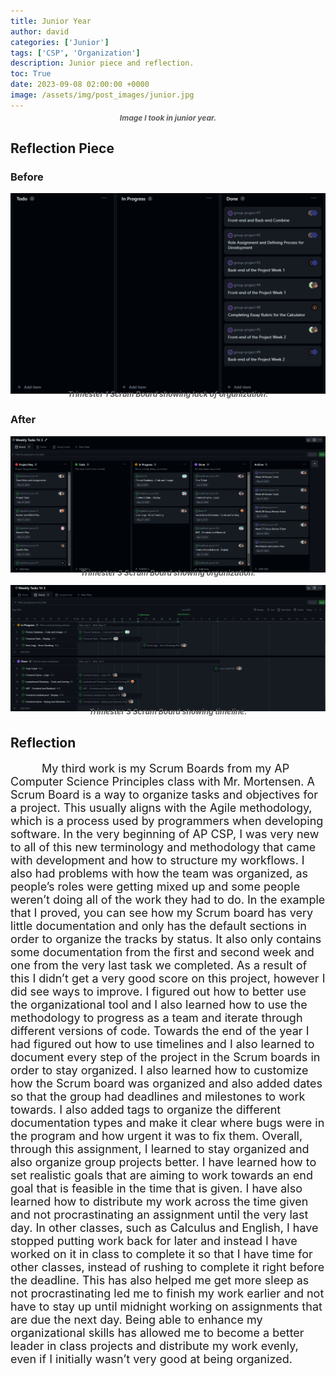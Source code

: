 ```yaml
---
title: Junior Year
author: david
categories: ['Junior']
tags: ['CSP', 'Organization']
description: Junior piece and reflection.
toc: True
date: 2023-09-08 02:00:00 +0000
image: /assets/img/post_images/junior.jpg
---
```


<style>
  #essay {
    font-size: 18px;
    text-indent: 50px;
  }
  #sub{
    font-size: 12px;
    color: rgb(94, 94, 94);
    text-align: center;
    margin-top: -10px;
    font-weight: bold;
    font-style: italic;
  }
</style>

<p id="sub">Image I took in junior year.</p>

## Reflection Piece

### Before
<img src="/assets/img/post_images/scrum1.png">
<p id="sub">Trimester 1 Scrum Board showing lack of organization.</p>

### After
<img src="/assets/img/post_images/scrum2.png">
<p id="sub">Trimester 3 Scrum Board showing organization.</p>
<img src="/assets/img/post_images/scrum3.png">
<p id="sub">Trimester 3 Scrum Board showing timeline.</p>


## Reflection

<p id="essay"> 
My third work is my Scrum Boards from my AP Computer Science Principles class with Mr. Mortensen. A Scrum Board is a way to organize tasks and objectives for a project. This usually aligns with the Agile methodology, which is a process used by programmers when developing software. In the very beginning of AP CSP, I was very new to all of this new terminology and methodology that came with development and how to structure my workflows. I also had problems with how the team was organized, as people’s roles were getting mixed up and some people weren’t doing all of the work they had to do. In the example that I proved, you can see how my Scrum board has very little documentation and only has the default sections in order to organize the tracks by status. It also only contains some documentation from the first and second week and one from the very last task we completed. As a result of this I didn’t get a very good score on this project, however I did see ways to improve. I figured out how to better use the organizational tool and I also learned how to use the methodology to progress as a team and iterate through different versions of code. Towards the end of the year I had figured out how to use timelines and I also learned to document every step of the project in the Scrum boards in order to stay organized. I also learned how to customize how the Scrum board was organized and also added dates so that the group had deadlines and milestones to work towards. I also added tags to organize the different documentation types and make it clear where bugs were in the program and how urgent it was to fix them. Overall, through this assignment, I learned to stay organized and also organize group projects better. I have learned how to set realistic goals that are aiming to work towards an end goal that is feasible in the time that is given. I have also learned how to distribute my work across the time given and not procrastinating an assignment until the very last day. In other classes, such as Calculus and English, I have stopped putting work back for later and instead I have worked on it in class to complete it so that I have time for other classes, instead of rushing to complete it right before the deadline. This has also helped me get more sleep as not procrastinating led me to finish my work earlier and not have to stay up until midnight working on assignments that are due the next day. Being able to enhance my organizational skills has allowed me to become a better leader in class projects and distribute my work evenly, even if I initially wasn’t very good at being organized.
</p>